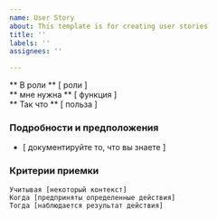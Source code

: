 ```yaml
---
name: User Story
about: This template is for creating user stories
title: ''
labels: ''
assignees: ''

---
```


** В роли ** [ роли ]   
 ** мне нужна ** [ функция ]   
 ** Так что ** [ польза ]   
   
 ### Подробности и предположения
 * [ документируйте то, что вы знаете ] 
   
 ### Критерии приемки  
   
 ``` корнишон
Учитывая [некоторый контекст]
Когда [предприняты определенные действия]
Тогда [наблюдается результат действия]
```
